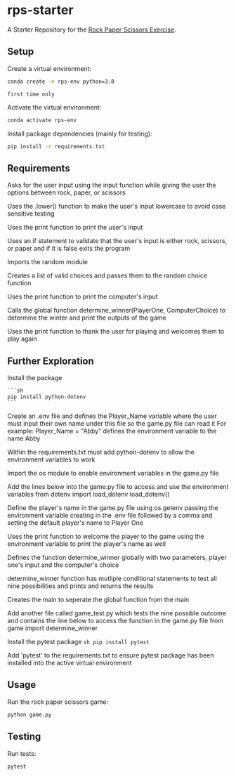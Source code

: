 # rps-starter

A Starter Repository for the [Rock Paper Scissors Exercise](https://github.com/prof-rossetti/intro-to-python/blob/main/exercises/rock-paper-scissors/README.md).

## Setup

Create a virtual environment:

```sh
conda create -n rps-env python=3.8
```
    first time only

Activate the virtual environment:

```sh
conda activate rps-env
```

Install package dependencies (mainly for testing):

```sh
pip install -r requirements.txt
```

## Requirements

Asks for the user input using the input function while giving the user the options between rock, paper, or scissors

Uses the .lower() function to make the user's input lowercase to avoid case sensitive testing 

Uses the print function to print the user's input

Uses an if statement to validate that the user's input is either rock, scissors, or paper and if it is false exits the program

Imports the random module

Creates a list of valid choices and passes them to the random choice function

Uses the print function to print the computer's input

Calls the global function determine_winner(PlayerOne, ComputerChoice) to determine the winter and print the outputs of the game

Uses the print function to thank the user for playing and welcomes them to play again

## Further Exploration
Install the package 

    ```sh
    pip install python-dotenv
    ```
Create an .env file and defines the Player_Name variable where the user must input their own name under this file so the game.py file can read it
    For example: Player_Name = "Abby" defines the environment variable to the name Abby

Within the requirements.txt must add python-dotenv to allow the environment variables to work

Import the os module to enable environment variables in the game.py file

Add the lines below into the game.py file to access and use the environment variables
    from dotenv import load_dotenv
    load_dotenv()

Define the player's name in the game.py file using os.getenv passing the environment variable creating in the .env file followed by a comma and setting the default player's name to Player One

Uses the print function to welcome the player to the game using the environment variable to print the player's name as well

Defines the function determine_winner globally with two parameters, player one's input and the computer's choice

determine_winner function has mutliple conditional statements to test all nine possibilities and prints and returns the results

Creates the main to seperate the global function from the main 

Add another file called game_test.py which tests the nine possible outcome and contains the line below to access the function in the game.py file
    from game import determine_winner

Install the pytest package
    ```sh
    pip install pytest
    ```

Add 'pytest' to the requirements.txt to ensure pytest package has been installed into the active virtual environment

## Usage

Run the rock paper scissors game:

```sh
python game.py
```

## Testing

Run tests:

```sh
pytest
```

